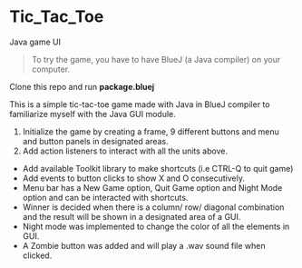 # Tic_Tac_Toe
 Java game UI

 >To try the game, you have to have BlueJ (a Java compiler) on your computer. 

 Clone this repo and run **package.bluej**


This is a simple tic-tac-toe game made with Java in BlueJ compiler to familiarize myself with the Java GUI module. 
1.	Initialize the game by creating a frame, 9 different buttons and menu and button panels in designated areas.
2.	Add action listeners to interact with all the units above. 
- 	Add available Toolkit library to make shortcuts (i.e CTRL-Q to quit game)
- 	Add events to button clicks to show X and O consecutively.
- 	Menu bar has a New Game option, Quit Game option and Night Mode option and can be interacted with shortcuts.
- 	Winner is decided when there is a column/ row/ diagonal combination and the result will be shown in a designated area of a GUI.
- 	Night mode was implemented to change the color of all the elements in GUI.
- 	A Zombie button was added and will play a .wav sound file when clicked.


